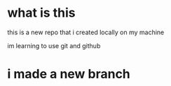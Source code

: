 # what is this

this is a new repo that i created locally on my machine

im learning to use git and github

# i made a new branch
